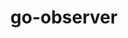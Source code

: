 ---
title: go-observer
registryType: instrumentation
tags:
  - opentracing
  - Go
repo: https://github.com/opentracing-contrib/go-observer
license: Apache License 2.0
description: an Observer API for OpenTracing-Go Tracers
authors: OpenTracing Contributors
---
